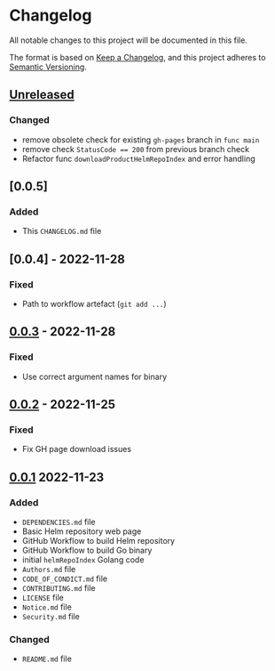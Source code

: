 # Changelog

All notable changes to this project will be documented in this file.

The format is based on [Keep a Changelog](https://keepachangelog.com/en/1.0.0/), and this project adheres
to [Semantic Versioning](https://semver.org/spec/v2.0.0.html).

## [Unreleased]

### Changed

- remove obsolete check for existing `gh-pages` branch in `func main`
- remove check `StatusCode == 200` from previous branch check
- Refactor func `downloadProductHelmRepoIndex` and error handling

## [0.0.5]

### Added

- This `CHANGELOG.md` file

## [0.0.4] - 2022-11-28

### Fixed

- Path to workflow artefact (`git add ...`)

## [0.0.3] - 2022-11-28

### Fixed

- Use correct argument names for binary

## [0.0.2] - 2022-11-25

### Fixed

- Fix GH page download issues

## [0.0.1] 2022-11-23

### Added

- `DEPENDENCIES.md` file
- Basic Helm repository web page
- GitHub Workflow to build Helm repository
- GitHub Workflow to build Go binary
- initial `helmRepoIndex` Golang code
- `Authors.md` file
- `CODE_OF_CONDICT.md` file
- `CONTRIBUTING.md` file
- `LICENSE` file
- `Notice.md` file
- `Security.md` file

### Changed

- `README.md` file

[unreleased]: https://github.com/eclipse-tractusx/charts/compare/v0.0.4-alpha1...HEAD
[0.0.4-alpha1]: https://github.com/eclipse-tractusx/charts/compare/v0.0.3...v0.0.4-alpha1
[0.0.3]: https://github.com/eclipse-tractusx/charts/compare/v0.0.2...v0.0.3
[0.0.2]: https://github.com/eclipse-tractusx/charts/compare/v0.0.1...v0.0.2
[0.0.1]: https://github.com/eclipse-tractusx/charts/releases/tag/v0.0.1
